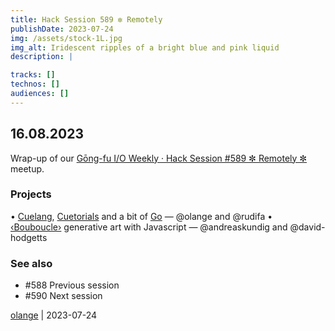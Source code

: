 ```yaml
---
title: Hack Session 589 ✼ Remotely
publishDate: 2023-07-24
img: /assets/stock-1L.jpg
img_alt: Iridescent ripples of a bright blue and pink liquid
description: |

tracks: []
technos: []
audiences: []
---
```


## 16.08.2023

Wrap-up of our [Gōng-fu I/O Weekly · Hack Session #589 ✼ Remotely ✼](https://www.meetup.com/fr-FR/gōngfuio/events/lxkdgtyfclbvb/) meetup.

### Projects

• [Cuelang](https://cuelang.org/), [Cuetorials](https://cuetorials.com/) and a bit of [Go](https://go.dev/) — @olange and @rudifa
• [‹Bouboucle›](http://bouboucle.com) generative art with Javascript — @andreaskundig and @david-hodgetts 

### See also

* #588 Previous session
* #590 Next session

[olange](https://github.com/olange) | 2023-07-24


